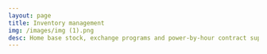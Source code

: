 ```yaml
---
layout: page
title: Inventory management
img: /images/img (1).png
desc: Home base stock, exchange programs and power-by-hour contract support
---
```


